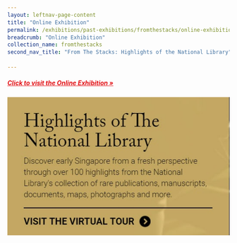 ```yaml
---
layout: leftnav-page-content
title: "Online Exhibition"
permalink: /exhibitions/past-exhibitions/fromthestacks/online-exhibition/
breadcrumb: "Online Exhibition"
collection_name: fromthestacks
second_nav_title: "From The Stacks: Highlights of the National Library"

---
```


<h5><a href="http://www.nlb.gov.sg/exhibitions/virtual/fromthestacks/web-hires/index.html" target="_blank" style="color:#E21216;">Click to visit the Online Exhibition &#187;</a></h5>

<!--
<h5><a href="#" target="_blank" style="color:#E21216;">Click here to leave online exhibition feedback &#187;</a></h5>
-->

<img src="/images/event-images/from-the-stacks/from-the-stacks-main-image.jpg" alt="A banner with the title From The Stacks">


